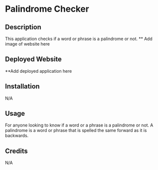 # Palindrome Checker

## Description

This application checks if a word or phrase is a palindrome or not.
** Add image of website here

## Deployed Website

**Add deployed application here

## Installation

N/A

## Usage

For anyone looking to know if a word or a phrase is a palindrome or not. A palindrome is a word or phrase that is spelled the same forward as it is backwards.

## Credits

N/A